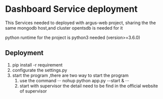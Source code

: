# Dashboard Service deployment 

This Services needed to deployed with argus-web project, sharing the the same mongodb host,and cluster opentsdb is needed for it 

python runtime for the project is python3 needed (version>=3.6.0)

## Deployment
1. pip install -r requirement
2. configurate the settings.py 
3. start the program ,there are two way to start the program
   1. use the command 
    ···
    nohup python app.py --start &
    ···
   2. start with supervisor
     the detail need to be find in the official website of supervisor 
     
   
